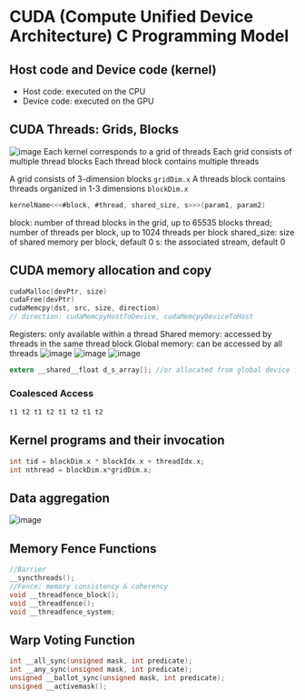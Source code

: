 # CUDA (Compute Unified Device Architecture) C Programming Model

## Host code and Device code (kernel)
- Host code: executed on the CPU
- Device code: executed on the GPU



## CUDA Threads: Grids, Blocks
![image](https://user-images.githubusercontent.com/44856918/119154527-d3fdb100-ba84-11eb-8784-5686473972c0.png)
Each kernel corresponds to a grid of threads
Each grid consists of multiple thread blocks
Each thread block contains multiple threads

A grid consists of 3-dimension blocks ``` gridDim.x ```
A threads block contains threads organized in 1-3 dimensions ``` blockDim.x ```

```c
kernelName<<<#block, #thread, shared_size, s>>>(param1, param2)
```
block: number of thread blocks in the grid, up to 65535 blocks
thread; number of threads per block, up to 1024 threads per block
shared_size: size of shared memory per block, default 0
s: the associated stream, default 0

## CUDA memory allocation and copy
```c
cudaMalloc(devPtr, size)
cudaFree(devPtr)
cudaMemcpy(dst, src, size, direction)
// direction: cudaMemcpyHostToDevice, cudaMemcpyDeviceToHost
```
Registers: only available within a thread
Shared memory: accessed by threads in the same thread block
Global memory: can be accessed by all threads
![image](https://user-images.githubusercontent.com/44856918/119212044-992d6480-bae8-11eb-82ab-9be8ddcdf036.png)
![image](https://user-images.githubusercontent.com/44856918/119212050-9f234580-bae8-11eb-846d-4156b42b5e7d.png)
![image](https://user-images.githubusercontent.com/44856918/119212207-5cae3880-bae9-11eb-8d74-8c753a12aa1e.png)
```c
extern __shared__float d_s_array[]; //or allocated from global device function.
```

### Coalesced Access
```c
t1 t2 t1 t2 t1 t2 t1 t2
```

## Kernel programs and their invocation
```c
int tid = blockDim.x * blockIdx.x + threadIdx.x;
int nthread = blockDim.x*gridDim.x;
```
## Data aggregation
![image](https://user-images.githubusercontent.com/44856918/119212359-5a98a980-baea-11eb-96e9-1f797c7f4e17.png)

## Memory Fence Functions
```c
//Barrier
__syncthreads();
//Fence: memory consistency & coherency
void __threadfence_block();
void __threadfence();
void __threadfence_system;
```

## Warp Voting Function
```c
int __all_sync(unsigned mask, int predicate);
int __any_sync(unsigned mask, int predicate);
unsigned __ballot_sync(unsigned mask, int predicate);
unsigned __activemask();
```
